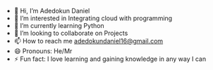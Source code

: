 - 👋 Hi, I’m Adedokun Daniel
- 👀 I’m interested in Integrating cloud with programming
- 🌱 I’m currently learning Python
- 💞️ I’m looking to collaborate on Projects
- 📫 How to reach me adedokundaniel16@gmail.com
- 😄 Pronouns: He/Mr
- ⚡ Fun fact: I love learning and gaining knowledge in any way I can

<!---
Ade-Daniel123/Ade-Daniel123 is a ✨ special ✨ repository because its `README.md` (this file) appears on your GitHub profile.
You can click the Preview link to take a look at your changes.
--->
